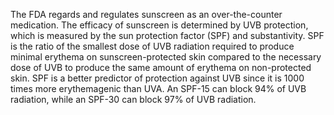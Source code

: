 The FDA regards and regulates sunscreen as an over-the-counter medication. The efficacy of sunscreen is determined by UVB protection, which is measured by the sun protection factor (SPF) and substantivity. SPF is the ratio of the smallest dose of UVB radiation required to produce minimal erythema on sunscreen-protected skin compared to the necessary dose of UVB to produce the same amount of erythema on non-protected skin. SPF is a better predictor of protection against UVB since it is 1000 times more erythemagenic than UVA. An SPF-15 can block 94% of UVB radiation, while an SPF-30 can block 97% of UVB radiation.